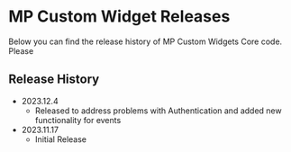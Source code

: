 # MP Custom Widget Releases

Below you can find the release history of MP Custom Widgets Core code. Please

## Release History

- 2023.12.4
  - Released to address problems with Authentication and added new functionality for events
- 2023.11.17
  - Initial Release
